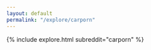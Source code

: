 ```yaml
---
layout: default
permalink: "/explore/carporn"
---
```


{% include explore.html subreddit="carporn" %}
